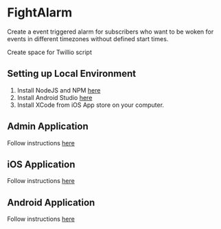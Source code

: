 # FightAlarm
Create a event triggered alarm for subscribers who want to be woken for events in different timezones without defined start times.

Create space for Twillio script

## Setting up Local Environment
1. Install NodeJS and NPM [here](https://www.guru99.com/download-install-node-js.html)
2. Install Android Studio [here](https://developer.android.com/studio/install)
3. Install XCode from iOS App store on your computer.

## Admin Application

Follow instructions [here](/Admin/Readme.md)

## iOS Application

Follow instructions [here](/Android/Readme.md)

## Android Application

Follow instructions [here](/iOS/Readme.md)
